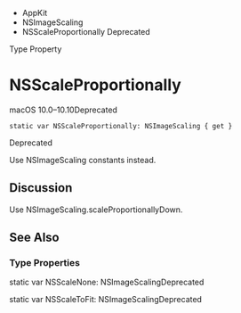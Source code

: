 

- AppKit
- NSImageScaling
-  NSScaleProportionally Deprecated

Type Property

# NSScaleProportionally

macOS 10.0–10.10Deprecated

``` source
static var NSScaleProportionally: NSImageScaling { get }
```

Deprecated

Use NSImageScaling constants instead.

## Discussion

Use NSImageScaling.scaleProportionallyDown.

## See Also

### Type Properties

static var NSScaleNone: NSImageScalingDeprecated

static var NSScaleToFit: NSImageScalingDeprecated

